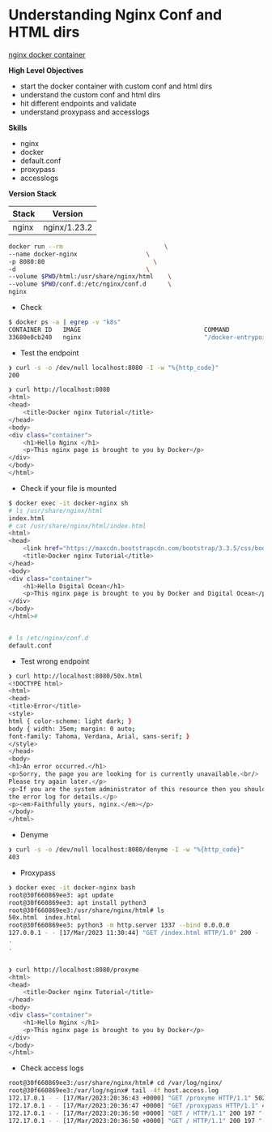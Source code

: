 # Understanding Nginx Conf and HTML dirs

[nginx docker container](https://www.digitalocean.com/community/tutorials/how-to-run-nginx-in-a-docker-container-on-ubuntu-14-04)

**High Level Objectives**
- start the docker container with custom conf and html dirs
- understand the custom conf and html dirs
- hit different endpoints and validate
- understand proxypass and accesslogs

**Skills**
- nginx
- docker
- default.conf
- proxypass
- accesslogs

**Version Stack**

| Stack | Version      |
|-------|--------------|
| nginx | nginx/1.23.2 |

```bash
docker run --rm                            \
--name docker-nginx                   \
-p 8080:80                              \
-d                                    \
--volume $PWD/html:/usr/share/nginx/html    \
--volume $PWD/conf.d:/etc/nginx/conf.d      \
nginx
```

- Check

```bash
$ docker ps -a | egrep -v "k8s"                                                                                                           
CONTAINER ID   IMAGE                                  COMMAND                  CREATED         STATUS         PORTS                                   NAMES
33680e0cb240   nginx                                  "/docker-entrypoint.…"   5 seconds ago   Up 3 seconds   0.0.0.0:8080->80/tcp, :::8080->80/tcp   docker-nginx
```

- Test the endpoint

```bash
❯ curl -s -o /dev/null localhost:8080 -I -w "%{http_code}"
200

❯ curl http://localhost:8080                              
<html>
<head>
    <title>Docker nginx Tutorial</title>
</head>
<body>
<div class="container">
    <h1>Hello Nginx </h1>
    <p>This nginx page is brought to you by Docker</p>
</div>
</body>
</html>

```

- Check if your file is mounted

```bash
$ docker exec -it docker-nginx sh
# ls /usr/share/nginx/html
index.html
# cat /usr/share/nginx/html/index.html
<html>
<head>
    <link href="https://maxcdn.bootstrapcdn.com/bootstrap/3.3.5/css/bootstrap.min.css" rel="stylesheet" integrity="sha256-MfvZlkHCEqatNoGiOXveE8FIwMzZg4W85qfrfIFBfYc= sha512-dTfge/zgoMYpP7QbHy4gWMEGsbsdZeCXz7irItjcC3sPUFtf0kuFbDz/ixG7ArTxmDjLXDmezHubeNikyKGVyQ==" crossorigin="anonymous">
    <title>Docker nginx Tutorial</title>
</head>
<body>
<div class="container">
    <h1>Hello Digital Ocean</h1>
    <p>This nginx page is brought to you by Docker and Digital Ocean</p>
</div>
</body>
</html># 


# ls /etc/nginx/conf.d
default.conf
```

- Test wrong endpoint

```bash
❯ curl http://localhost:8080/50x.html
<!DOCTYPE html>
<html>
<head>
<title>Error</title>
<style>
html { color-scheme: light dark; }
body { width: 35em; margin: 0 auto;
font-family: Tahoma, Verdana, Arial, sans-serif; }
</style>
</head>
<body>
<h1>An error occurred.</h1>
<p>Sorry, the page you are looking for is currently unavailable.<br/>
Please try again later.</p>
<p>If you are the system administrator of this resource then you should check
the error log for details.</p>
<p><em>Faithfully yours, nginx.</em></p>
</body>
</html>
```

- Denyme

```bash
❯ curl -s -o /dev/null localhost:8080/denyme -I -w "%{http_code}"
403
```

- Proxypass

```bash
❯ docker exec -it docker-nginx bash
root@30f660869ee3: apt update
root@30f660869ee3: apt install python3
root@30f660869ee3:/usr/share/nginx/html# ls
50x.html  index.html
root@30f660869ee3: python3 -m http.server 1337 --bind 0.0.0.0
127.0.0.1 - - [17/Mar/2023 11:30:44] "GET /index.html HTTP/1.0" 200 -
.
.


❯ curl http://localhost:8080/proxyme  
<html>
<head>
    <title>Docker nginx Tutorial</title>
</head>
<body>
<div class="container">
    <h1>Hello Nginx </h1>
    <p>This nginx page is brought to you by Docker</p>
</div>
</body>
</html>
```


- Check access logs

```bash
root@30f660869ee3:/usr/share/nginx/html# cd /var/log/nginx/
root@30f660869ee3:/var/log/nginx# tail -4f host.access.log 
172.17.0.1 - - [17/Mar/2023:20:36:43 +0000] "GET /proxyme HTTP/1.1" 502 497 "-" "curl/7.77.0" "-"
172.17.0.1 - - [17/Mar/2023:20:36:47 +0000] "GET /proxypass HTTP/1.1" 404 153 "-" "curl/7.77.0" "-"
172.17.0.1 - - [17/Mar/2023:20:36:50 +0000] "GET / HTTP/1.1" 200 197 "-" "curl/7.77.0" "-"
172.17.0.1 - - [17/Mar/2023:20:36:50 +0000] "GET / HTTP/1.1" 200 197 "-" "curl/7.77.0" "-"
```
